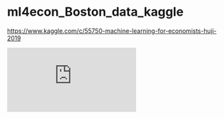 # ml4econ_Boston_data_kaggle
https://www.kaggle.com/c/55750-machine-learning-for-economists-huji-2019

![alt text](https://github.com/dormeir999/ml4econ_Boston_data_kaggle/blob/master/Boston_data_ml4econ_kaggle.html)

